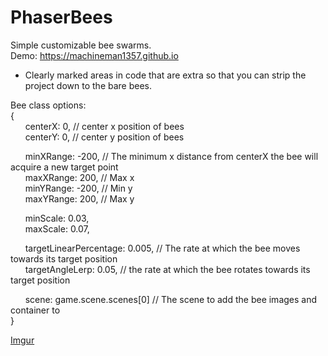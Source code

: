 # PhaserBees
Simple customizable bee swarms.  
Demo: https://machineman1357.github.io  
  
- Clearly marked areas in code that are extra so that you can strip the project down to the bare bees.

Bee class options:  
{  
&nbsp;&nbsp;&nbsp;&nbsp;&nbsp;&nbsp;centerX: 0, // center x position of bees  
&nbsp;&nbsp;&nbsp;&nbsp;&nbsp;&nbsp;centerY: 0, // center y position of bees  
  
&nbsp;&nbsp;&nbsp;&nbsp;&nbsp;&nbsp;minXRange: -200,  // The minimum x distance from centerX the bee will acquire a new target point  
&nbsp;&nbsp;&nbsp;&nbsp;&nbsp;&nbsp;maxXRange: 200,   // Max x  
&nbsp;&nbsp;&nbsp;&nbsp;&nbsp;&nbsp;minYRange: -200,  // Min y  
&nbsp;&nbsp;&nbsp;&nbsp;&nbsp;&nbsp;maxYRange: 200,   // Max y  
  
&nbsp;&nbsp;&nbsp;&nbsp;&nbsp;&nbsp;minScale: 0.03,  
&nbsp;&nbsp;&nbsp;&nbsp;&nbsp;&nbsp;maxScale: 0.07,  
  
&nbsp;&nbsp;&nbsp;&nbsp;&nbsp;&nbsp;targetLinearPercentage: 0.005,  // The rate at which the bee moves towards its target position  
&nbsp;&nbsp;&nbsp;&nbsp;&nbsp;&nbsp;targetAngleLerp: 0.05,          // the rate at which the bee rotates towards its target position  
  
&nbsp;&nbsp;&nbsp;&nbsp;&nbsp;&nbsp;scene: game.scene.scenes[0] // The scene to add the bee images and container to  
}  
  
[Imgur](https://imgur.com/9AdbZ5L)
